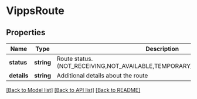# VippsRoute

## Properties
Name | Type | Description | Notes
------------ | ------------- | ------------- | -------------
**status** | **string** | Route status. (NOT_RECEIVING,NOT_AVAILABLE,TEMPORARY_UNAVAILABLE,RECEIVING) | [optional] 
**details** | **string** | Additional details about the route | [optional] 

[[Back to Model list]](../README.md#documentation-for-models) [[Back to API list]](../README.md#documentation-for-api-endpoints) [[Back to README]](../README.md)


